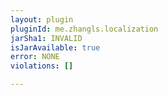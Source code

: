 ```yaml
---
layout: plugin
pluginId: me.zhangls.localization
jarSha1: INVALID
isJarAvailable: true
error: NONE
violations: []

---
```

